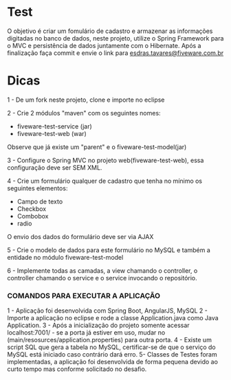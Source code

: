 # Test

O objetivo é criar um fomulário de cadastro e armazenar as informações digitadas no banco de dados, neste projeto, utilize o Spring Framework para o MVC e persistência de dados juntamente com o Hibernate. Após a finalização faça commit e envie o link para esdras.tavares@fiveware.com.br

# Dicas

1 - De um fork neste projeto, clone e importe no eclipse

2 - Crie 2 módulos "maven" com os seguintes nomes:

  - fiveware-test-service (jar)
  - fiveware-test-web (war)
  
Observe que já existe um "parent" e o fiveware-test-model(jar)

3 - Configure o Spring MVC no projeto web(fiveware-test-web), essa configuração deve ser SEM XML.

4 - Crie um formulário qualquer de cadastro que tenha no mínimo os seguintes elementos:

  - Campo de texto
  - Checkbox
  - Combobox
  - radio
  
O envio dos dados do formulário deve ser via AJAX

5 - Crie o modelo de dados para este formulário no MySQL e também a entidade no módulo fiveware-test-model

6 - Implemente todas as camadas, a view chamando o controller, o controller chamando o service e o service invocando o repositório.

### COMANDOS PARA EXECUTAR A APLICAÇÃO ###
1 - Aplicação foi desenvolvida com Spring Boot, AngularJS, MySQL
2 - Importe a aplicação no eclipse e rode a classe Application.java como Java Application.
3 - Após a inicialização do projeto somente acessar localhost:7001/ - se a porta já estiver em uso, mudar no (main/resosurces/application.properties) para outra porta.
4 - Existe um script SQL que gera a tabela no MySQL, certificar-se de que o serviço do MySQL está iniciado caso contrário dará erro.
5- Classes de Testes foram implementadas, a aplicação foi desenvolvida de forma pequena devido ao curto tempo mas conforme solicitado no desafio.
